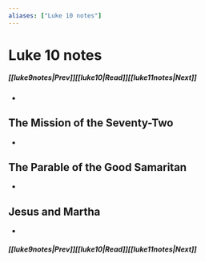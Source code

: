 ```yaml
---
aliases: ["Luke 10 notes"]
---
```

# Luke 10 notes
##### <span class=arrow-left></span>[[luke9notes|Prev]]<span class=navigation-separator></span>[[luke10|Read]]<span class=navigation-separator></span>[[luke11notes|Next]]<span class=arrow-right></span>
- 
## The Mission of the Seventy-Two
- 
## The Parable of the Good Samaritan
- 
## Jesus and Martha
- 
##### <span class=arrow-left></span>[[luke9notes|Prev]]<span class=navigation-separator></span>[[luke10|Read]]<span class=navigation-separator></span>[[luke11notes|Next]]<span class=arrow-right></span>